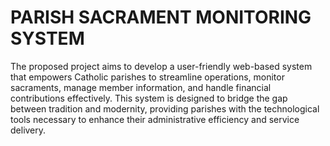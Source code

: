 # PARISH SACRAMENT MONITORING SYSTEM

The proposed project aims to develop a user-friendly web-based system that empowers Catholic parishes to streamline operations, monitor sacraments, manage member information, and handle financial contributions effectively. This system is designed to bridge the gap between tradition and modernity, providing parishes with the technological tools necessary to enhance their administrative efficiency and service delivery.

